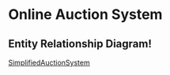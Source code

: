 # Online Auction System

## Entity Relationship Diagram!
[SimplifiedAuctionSystem](https://github.com/RicardoTlatelpa/OnlineAuctionSystem/assets/19786880/dc4ada86-0a34-4b8d-9570-497cefed3f74)
